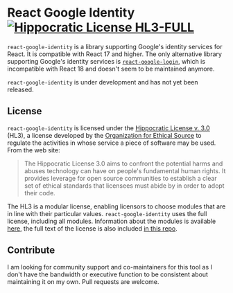 # React Google Identity [![Hippocratic License HL3-FULL](https://img.shields.io/static/v1?label=Hippocratic%20License&message=HL3-FULL&labelColor=5e2751&color=bc8c3d)](https://firstdonoharm.dev/version/3/0/full.html)

`react-google-identity` is a library supporting Google's identity services for React. It is compatible with React 17 and higher. The only alternative library supporting Google's identity services is [`react-google-login`](https://www.npmjs.com/package/react-google-login), which is incompatible with React 18 and doesn't seem to be maintained anymore.

`react-google-identity` is under development and has not yet been released.

## License

`react-google-identity` is licensed under the [Hippocratic License v. 3.0](https://firstdonoharm.dev/) (HL3), a license developed by the [Organization for Ethical Source](https://ethicalsource.dev/) to regulate the activities in whose service a piece of software may be used. From the web site:

> The Hippocratic License 3.0 aims to confront the potential harms and abuses technology can have on people's fundamental human rights. It provides leverage for open source communities to establish a clear set of ethical standards that licensees must abide by in order to adopt their code.

The HL3 is a modular license, enabling licensors to choose modules that are in line with their particular values. `react-google-identity` uses the full license, including all modules. Information about the modules is available [here](https://firstdonoharm.dev/build/), the full text of the license is also included [in this repo](/LICENSE.md).

## Contribute

I am looking for community support and co-maintainers for this tool as I don't have the bandwidth or executive function to be consistent about maintaining it on my own. Pull requests are welcome.